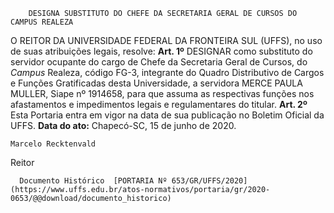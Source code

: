         DESIGNA SUBSTITUTO DO CHEFE DA SECRETARIA GERAL DE CURSOS DO CAMPUS REALEZA  

 O REITOR DA UNIVERSIDADE FEDERAL DA FRONTEIRA SUL (UFFS), no uso de suas atribuições legais, resolve:   **Art. 1º**  DESIGNAR como substituto do servidor ocupante do cargo de Chefe da Secretaria Geral de Cursos, do *Campus*  Realeza, código FG-3, integrante do Quadro Distributivo de Cargos e Funções Gratificadas desta Universidade, a servidora MERCE PAULA MULLER, Siape nº 1914658, para que assuma as respectivas funções nos afastamentos e impedimentos legais e regulamentares do titular.   **Art. 2º**  Esta Portaria entra em vigor na data de sua publicação no Boletim Oficial da UFFS.        **Data do ato:** Chapecó-SC, 15 de junho de 2020.   
 

    Marcelo Recktenvald   
 Reitor 

      Documento Histórico  [PORTARIA Nº 653/GR/UFFS/2020](https://www.uffs.edu.br/atos-normativos/portaria/gr/2020-0653/@@download/documento_historico)     
      